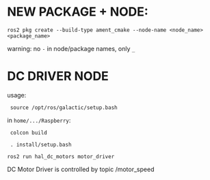 # NEW PACKAGE + NODE:
``` ros2 pkg create --build-type ament_cmake --node-name <node_name> <package_name> ```

warning: no `-` in node/package names, only `_`


# DC DRIVER NODE
usage: 

``` source /opt/ros/galactic/setup.bash```

in `home/.../Raspberry`:

``` colcon build```

``` . install/setup.bash```

```ros2 run hal_dc_motors motor_driver```


DC Motor Driver is controlled by topic /motor_speed

